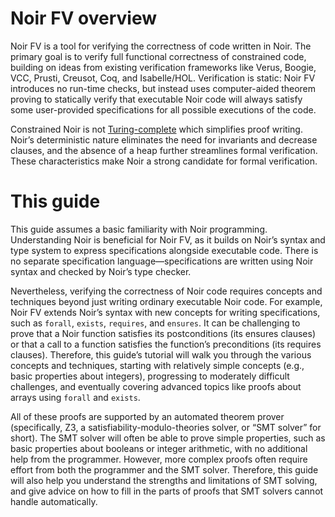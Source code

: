# Noir FV overview

Noir FV is a tool for verifying the correctness of code written in Noir. The primary goal is to verify full functional correctness of constrained code, building on ideas from existing verification frameworks like Verus, Boogie, VCC, Prusti, Creusot, Coq, and Isabelle/HOL. Verification is static: Noir FV introduces no run-time checks, but instead uses computer-aided theorem proving to statically verify that executable Noir code will always satisfy some user-provided specifications for all possible executions of the code.  

Constrained Noir is not [Turing-complete](https://en.wikipedia.org/wiki/Turing_completeness) which simplifies proof writing. Noir’s deterministic nature eliminates the need for invariants and decrease clauses, and the absence of a heap further streamlines formal verification. These characteristics make Noir a strong candidate for formal verification.


# This guide

This guide assumes a basic familiarity with Noir programming. Understanding Noir is beneficial for Noir FV, as it builds on Noir’s syntax and type system to express specifications alongside executable code. There is no separate specification language—specifications are written using Noir syntax and checked by Noir’s type checker.

Nevertheless, verifying the correctness of Noir code requires concepts and techniques beyond just writing ordinary executable Noir code. For example, Noir FV extends Noir’s syntax with new concepts for writing specifications, such as `forall`, `exists`, `requires`, and `ensures`. It can be challenging to prove that a Noir function satisfies its postconditions (its ensures clauses) or that a call to a function satisfies the function’s preconditions (its requires clauses). Therefore, this guide’s tutorial will walk you through the various concepts and techniques, starting with relatively simple concepts (e.g., basic properties about integers), progressing to moderately difficult challenges, and eventually covering advanced topics like proofs about arrays using `forall` and `exists`.

All of these proofs are supported by an automated theorem prover (specifically, Z3, a satisfiability-modulo-theories solver, or “SMT solver” for short). The SMT solver will often be able to prove simple properties, such as basic properties about booleans or integer arithmetic, with no additional help from the programmer. However, more complex proofs often require effort from both the programmer and the SMT solver. Therefore, this guide will also help you understand the strengths and limitations of SMT solving, and give advice on how to fill in the parts of proofs that SMT solvers cannot handle automatically.
